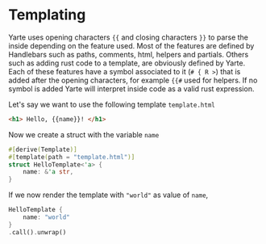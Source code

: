 # Templating

Yarte uses opening characters `{{` and closing 
characters `}}` to parse the inside depending 
on the feature used. Most of the features are 
defined by Handlebars such as paths, comments, 
html, helpers and partials. Others such as 
adding rust code to a template, are obviously 
defined by Yarte. Each of these features have
a symbol associated to it (`# { R >`) that is
added after the opening characters, for example
`{{#` used for helpers. If no symbol is added 
Yarte will interpret inside code as a valid 
rust expression.

Let's say we want to use the following template `template.html`
```html
<h1> Hello, {{name}}! </h1>
```
Now we create a struct with the variable `name`
```rust
#[derive(Template)]
#[template(path = "template.html")]
struct HelloTemplate<'a> {
    name: &'a str,
}
```
If we now render the template with `"world"` as value of `name`,
```rust
HelloTemplate { 
    name: "world" 
}
.call().unwrap()
```
